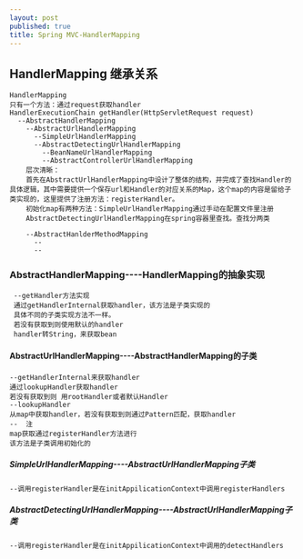 ```yaml
---
layout: post
published: true
title: Spring MVC-HandlerMapping
---
```

## HandlerMapping 继承关系
	HandlerMapping
    只有一个方法：通过request获取handler
    HandlerExecutionChain getHandler(HttpServletRequest request)
 	  --AbstractHandlerMapping
    	--AbstractUrlHandlerMapping
    	  --SimpleUrlHandlerMapping
          --AbstractDetectingUrlHandlerMapping
            --BeanNameUrlHandlerMapping
            --AbstractControllerUrlHandlerMapping
        层次清晰：
        首先在AbstractUrlHandlerMapping中设计了整体的结构，并完成了查找Handler的具体逻辑，其中需要提供一个保存url和Handler的对应关系的Map，这个map的内容是留给子类实现的，这里提供了注册方法：registerHandler。
        初始化map有两种方法：SimpleUrlHandlerMapping通过手动在配置文件里注册
        AbstractDetectingUrlHandlerMapping在spring容器里查找。查找分两类
        
        --AbstractHanlderMethodMapping
          --
          -- 
   
### AbstractHandlerMapping----HandlerMapping的抽象实现
	 --getHandler方法实现
     通过getHandlerInternal获取handler，该方法是子类实现的
     具体不同的子类实现方法不一样。
     若没有获取到则使用默认的handler
     handler转String，来获取bean
     
#### AbstractUrlHandlerMapping----AbstractHandlerMapping的子类
	--getHandlerInternal来获取handler
    通过lookupHandler获取handler
    若没有获取到则 用rootHandler或者默认Handler
    --lookupHandler
    从map中获取handler，若没有获取到则通过Pattern匹配，获取handler
    --  注
    map获取通过registerHandler方法进行
    该方法是子类调用初始化的
    
##### SimpleUrlHandlerMapping----AbstractUrlHandlerMapping子类
	--调用registerHandler是在initAppilicationContext中调用registerHandlers

##### AbstractDetectingUrlHandlerMapping----AbstractUrlHandlerMapping子类
	--调用registerHandler是在initAppilicationContext中调用的detectHandlers
    
###### 
	
 
    
    